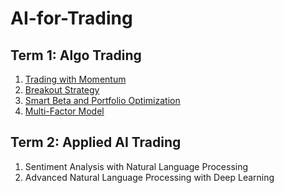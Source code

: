 # AI-for-Trading

## Term 1: Algo Trading
1. [Trading with Momentum](project_1_starter.ipynb)
2. [Breakout Strategy](clean_project_2_starter.ipynb)
3. [Smart Beta and Portfolio Optimization](Final_project_3_starter.ipynb)
4. [Multi-Factor Model](Final_project_4_starter_v3.ipynb)

## Term 2: Applied AI Trading
1. Sentiment Analysis with Natural Language Processing
2. Advanced Natural Language Processing with Deep Learning
